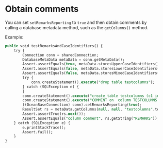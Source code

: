 # Obtain comments

You can set `setRemarksReporting` to `true` and then obtain comments by calling a database metadata method, such as the `getColumns()` method.

Example:

```sql
public void testRemarksAndCaseIdentifiers() {
    try {
        Connection conn = sharedConnection;
        DatabaseMetaData metaData = conn.getMetaData();
        Assert.assertEquals(true, metaData.storesUpperCaseIdentifiers());
        Assert.assertEquals(false, metaData.storesLowerCaseIdentifiers());
        Assert.assertEquals(false, metaData.storesMixedCaseIdentifiers());
        try {
            conn.createStatement().execute("drop table testcolumns");
        } catch (SQLException e) {
        }
        conn.createStatement().execute("create table testcolumns (c1 int)");
        conn.createStatement().execute("COMMENT on  column TESTCOLUMNS.C1 is 'column comment'");
        ((OceanBaseConnection) conn).setRemarksReporting(true);
        ResultSet rs = metaData.getColumns(null, null, "testcolumns".toUpperCase(), "%");
        Assert.assertTrue(rs.next());
        Assert.assertEquals("column comment", rs.getString("REMARKS"));
    } catch (SQLException e) {
        e.printStackTrace();
        Assert.fail();
    }
}
```
